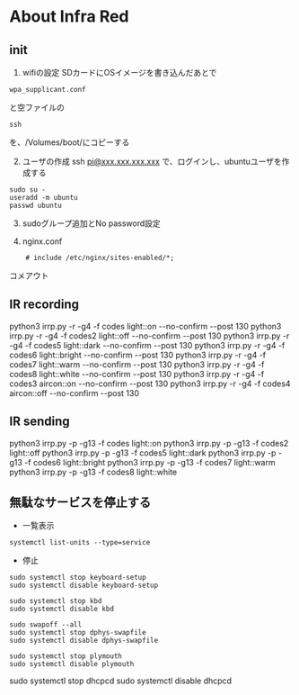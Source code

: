 # About Infra Red

## init

1. wifiの設定
SDカードにOSイメージを書き込んだあとで
```
wpa_supplicant.conf
```
と空ファイルの
```
ssh
```
を、/Volumes/boot/にコピーする

2. ユーザの作成
ssh pi@xxx.xxx.xxx.xxx
で、ログインし、ubuntuユーザを作成する
```
sudo su -
useradd -m ubuntu
passwd ubuntu 
```

3. sudoグループ追加とNo password設定

4. nginx.conf 
```
	# include /etc/nginx/sites-enabled/*;
```
コメアウト


## IR recording
python3 irrp.py -r -g4 -f codes light::on --no-confirm --post 130
python3 irrp.py -r -g4 -f codes2 light::off --no-confirm --post 130
python3 irrp.py -r -g4 -f codes5 light::dark --no-confirm --post 130
python3 irrp.py -r -g4 -f codes6 light::bright --no-confirm --post 130
python3 irrp.py -r -g4 -f codes7 light::warm --no-confirm --post 130
python3 irrp.py -r -g4 -f codes8 light::white --no-confirm --post 130
python3 irrp.py -r -g4 -f codes3 aircon::on --no-confirm --post 130
python3 irrp.py -r -g4 -f codes4 aircon::off --no-confirm --post 130


## IR sending
python3 irrp.py -p -g13 -f codes light::on
python3 irrp.py -p -g13 -f codes2 light::off
python3 irrp.py -p -g13 -f codes5 light::dark
python3 irrp.py -p -g13 -f codes6 light::bright
python3 irrp.py -p -g13 -f codes7 light::warm
python3 irrp.py -p -g13 -f codes8 light::white


## 無駄なサービスを停止する
 - 一覧表示
```
systemctl list-units --type=service
```
 - 停止
```
sudo systemctl stop keyboard-setup
sudo systemctl disable keyboard-setup

sudo systemctl stop kbd
sudo systemctl disable kbd

sudo swapoff --all
sudo systemctl stop dphys-swapfile
sudo systemctl disable dphys-swapfile

sudo systemctl stop plymouth
sudo systemctl disable plymouth

```


sudo systemctl stop dhcpcd
sudo systemctl disable dhcpcd


